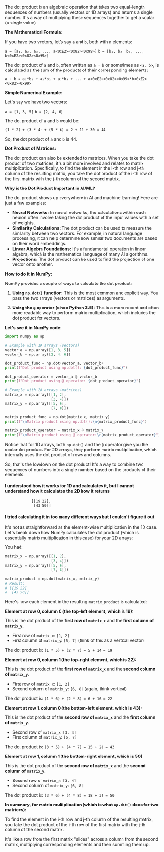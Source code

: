 The dot product is an algebraic operation that takes two equal-length sequences of numbers (usually vectors or 1D arrays) and returns a single number. It's a way of multiplying these sequences together to get a scalar (a single value).

**The Mathematical Formula:**

If you have two vectors, let's say `a` and `b`, both with `n` elements:

`a = [a₁, a₂, a₃, ..., a<0xE2><0x82><0x99>]` `b = [b₁, b₂, b₃, ..., b<0xE2><0x82><0x99>]`

The dot product of `a` and `b`, often written as `a · b` or sometimes as `<a, b>`, is calculated as the sum of the products of their corresponding elements:

`a · b = a₁*b₁ + a₂*b₂ + a₃*b₃ + ... + a<0xE2><0x82><0x99>*b<0xE2><0x82><0x99>`

**Simple Numerical Example:**

Let's say we have two vectors:

`a = [1, 3, 5]` `b = [2, 4, 6]`

The dot product of `a` and `b` would be:

`(1 * 2) + (3 * 4) + (5 * 6) = 2 + 12 + 30 = 44`

So, the dot product of `a` and `b` is 44.

**Dot Product of Matrices:**

The dot product can also be extended to matrices. When you take the dot product of two matrices, it's a bit more involved and relates to matrix multiplication. Specifically, to find the element in the i-th row and j-th column of the resulting matrix, you take the dot product of the i-th row of the first matrix with the j-th column of the second matrix.

**Why is the Dot Product Important in AI/ML?**

The dot product shows up everywhere in AI and machine learning! Here are just a few examples:

- **Neural Networks:** In neural networks, the calculations within each neuron often involve taking the dot product of the input values with a set of weights.
- **Similarity Calculations:** The dot product can be used to measure the similarity between two vectors. For example, in natural language processing, it can help determine how similar two documents are based on their word embeddings.
- **Linear Algebra Foundations:** It's a fundamental operation in linear algebra, which is the mathematical language of many AI algorithms.
- **Projections:** The dot product can be used to find the projection of one vector onto another.

**How to do it in NumPy:**

NumPy provides a couple of ways to calculate the dot product:

1. **Using `np.dot()` function:** This is the most common and explicit way. You pass the two arrays (vectors or matrices) as arguments.
    
2. **Using the `@` operator (since Python 3.5):** This is a more recent and often more readable way to perform matrix multiplication, which includes the dot product for vectors.
    

**Let's see it in NumPy code:**
```python
import numpy as np

# Example with 1D arrays (vectors)
vector_a = np.array([1, 3, 5])
vector_b = np.array([2, 4, 6])

dot_product_func = np.dot(vector_a, vector_b)
print(f"Dot product using np.dot(): {dot_product_func}")

dot_product_operator = vector_a @ vector_b
print(f"Dot product using @ operator: {dot_product_operator}")

# Example with 2D arrays (matrices)
matrix_x = np.array([[1, 2],
                     [3, 4]])
matrix_y = np.array([[5, 6],
                     [7, 8]])

matrix_product_func = np.dot(matrix_x, matrix_y)
print(f"\nMatrix product using np.dot():\n{matrix_product_func}")

matrix_product_operator = matrix_x @ matrix_y
print(f"\nMatrix product using @ operator:\n{matrix_product_operator}")
```

Notice that for 1D arrays, both `np.dot()` and the `@` operator give you the scalar dot product. For 2D arrays, they perform matrix multiplication, which internally uses the dot product of rows and columns.

So, that's the lowdown on the dot product! It's a way to combine two sequences of numbers into a single number based on the products of their elements.

#### I understood how it works for 1D and calculates it, but I cannot understand how it calculates the 2D how it returns
				[[19 22],
				 [43 50]]
#### I tried calculating it in too many different ways but I couldn't figure it out

It's not as straightforward as the element-wise multiplication in the 1D case. Let's break down how NumPy calculates the dot product (which is essentially matrix multiplication in this case) for your 2D arrays:

You had:

```python
matrix_x = np.array([[1, 2],
                     [3, 4]])
matrix_y = np.array([[5, 6],
                     [7, 8]])

matrix_product = np.dot(matrix_x, matrix_y)
# Result:
# [[19 22]
#  [43 50]]
```

Here's how each element in the resulting `matrix_product` is calculated:

**Element at row 0, column 0 (the top-left element, which is 19):**

This is the dot product of the **first row of `matrix_x`** and the **first column of `matrix_y`**.

- First row of `matrix_x`: `[1, 2]`
- First column of `matrix_y`: `[5, 7]` (think of this as a vertical vector)

The dot product is: `(1 * 5) + (2 * 7) = 5 + 14 = 19`

**Element at row 0, column 1 (the top-right element, which is 22):**

This is the dot product of the **first row of `matrix_x`** and the **second column of `matrix_y`**.

- First row of `matrix_x`: `[1, 2]`
- Second column of `matrix_y`: `[6, 8]` (again, think vertical)

The dot product is: `(1 * 6) + (2 * 8) = 6 + 16 = 22`

**Element at row 1, column 0 (the bottom-left element, which is 43):**

This is the dot product of the **second row of `matrix_x`** and the **first column of `matrix_y`**.

- Second row of `matrix_x`: `[3, 4]`
- First column of `matrix_y`: `[5, 7]`

The dot product is: `(3 * 5) + (4 * 7) = 15 + 28 = 43`

**Element at row 1, column 1 (the bottom-right element, which is 50):**

This is the dot product of the **second row of `matrix_x`** and the **second column of `matrix_y`**.

- Second row of `matrix_x`: `[3, 4]`
- Second column of `matrix_y`: `[6, 8]`

The dot product is: `(3 * 6) + (4 * 8) = 18 + 32 = 50`

**In summary, for matrix multiplication (which is what `np.dot()` does for two matrices):**

To find the element in the i-th row and j-th column of the resulting matrix, you take the dot product of the i-th row of the first matrix with the j-th column of the second matrix.

It's like a row from the first matrix "slides" across a column from the second matrix, multiplying corresponding elements and then summing them up.